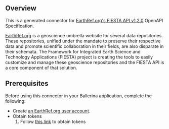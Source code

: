 ## Overview
This is a generated connector for [EarthRef.org's FIESTA API v1.2.0](https://api.earthref.org/v1) OpenAPI Specification.

[EarthRef.org](https://earthref.org) is a geoscience umbrella website for several data repositories. These repositories, unified under the mandate to preserve their respective data and promote scientific collaboration in their fields, are also disparate in their schemata. The Framework for Integrated Earth Science and Technology Applications (FIESTA) project is creating the tools to easily customize and manage these geoscience repositories and the FIESTA API is a core component of that solution.

## Prerequisites
Before using this connector in your Ballerina application, complete the following:

* Create [an EarthRef.org user account](https://earthref.org/).
* Obtain tokens
    1. Follow [this link](https://www2.earthref.org/log-in) to obtain tokens
    